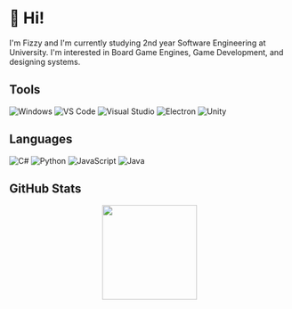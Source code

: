 # 👋 Hi!

I'm Fizzy and I'm currently studying 2nd year Software Engineering at University. I'm interested in Board Game Engines, Game Development, and designing systems.  


## Tools
![Windows](https://img.shields.io/badge/Windows-0078D6?style=flat&logo=windows&logoColor=white)
![VS Code](https://img.shields.io/badge/VS%20Code-007ACC?style=flat&logo=visual-studio-code&logoColor=white)
![Visual Studio](https://img.shields.io/badge/Visual%20Studio-5C2D91?style=flat&logo=visual-studio&logoColor=white)
![Electron](https://img.shields.io/badge/Electron-191970?style=flat&logo=Electron&logoColor=white)
![Unity](https://img.shields.io/badge/Unity-100000?style=flat&logo=unity&logoColor=white)
  

## Languages
![C#](https://img.shields.io/badge/C%23-239120?style=flat&logo=c-sharp&logoColor=white)
![Python](https://img.shields.io/badge/Python-3776AB?style=flat&logo=python&logoColor=white)
![JavaScript](https://img.shields.io/badge/JavaScript-F7DF1E?style=flat&logo=javascript&logoColor=black)
![Java](https://img.shields.io/badge/Java-007396?style=flat&logo=java&logoColor=white)  

## GitHub Stats

<p align="center">
   <img src="https://github-readme-stats.vercel.app/api/top-langs/?username=FizzyFriday&layout=compact&theme=tokyonight" height="170"/>
</p>
